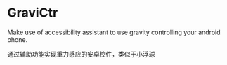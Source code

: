 # GraviCtr
Make use of accessibility assistant to use gravity controlling your android phone.

通过辅助功能实现重力感应的安卓控件，类似于小浮球

